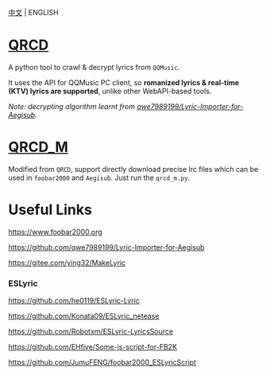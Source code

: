 [中文](https://github.com/MC-dusk/QRCD_M/blob/master/README.md) | ENGLISH

# [QRCD](https://github.com/xmcp/QRCD)

A python tool to crawl & decrypt lyrics from `QQMusic`.

It uses the API for QQMusic PC client, so **romanized lyrics & real-time (KTV) lyrics are supported**, unlike other WebAPI-based tools.

*Note: decrypting algorithm learnt from [qwe7989199/Lyric-Importer-for-Aegisub](https://github.com/qwe7989199/Lyric-Importer-for-Aegisub).*

# [QRCD_M](https://github.com/MC-dusk/QRCD_M)

Modified from `QRCD`, support directly download precise lrc files which can be used in `foobar2000` and `Aegisub`. Just run the `qrcd_m.py`.

# Useful Links

https://www.foobar2000.org

https://github.com/qwe7989199/Lyric-Importer-for-Aegisub

https://gitee.com/ying32/MakeLyric

### ESLyric

https://github.com/he0119/ESLyric-Lyric

https://github.com/Konata09/ESLyric_netease

https://github.com/Robotxm/ESLyric-LyricsSource

https://github.com/EHfive/Some-js-script-for-FB2K

https://github.com/JumuFENG/foobar2000_ESLyricScript
